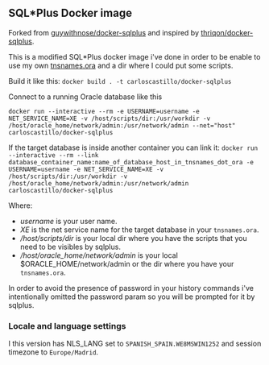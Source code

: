 ## SQL*Plus Docker image

Forked from [guywithnose/docker-sqlplus](https://github.com/guywithnose/docker-sqlplus)
and inspired by [thriqon/docker-sqlplus](https://github.com/thriqon/docker-sqlplus).

This is a modified SQL*Plus docker image i've done in order to be enable to
use my own [tnsnames.ora](https://docs.oracle.com/cd/B28359_01/network.111/b28317/tnsnames.htm)
and a dir where I could put some scripts.

Build it like this:
`docker build . -t carloscastillo/docker-sqlplus`

Connect to a running Oracle database like this

`docker run --interactive --rm -e USERNAME=username -e NET_SERVICE_NAME=XE -v /host/scripts/dir:/usr/workdir -v /host/oracle_home/network/admin:/usr/network/admin --net="host" carloscastillo/docker-sqlplus`

If the target database is inside another container you can link it:
`docker run --interactive --rm --link database_container_name:name_of_database_host_in_tnsnames_dot_ora -e USERNAME=username -e NET_SERVICE_NAME=XE -v /host/scripts/dir:/usr/workdir -v /host/oracle_home/network/admin:/usr/network/admin carloscastillo/docker-sqlplus`

Where:
* _username_ is your user name.
* _XE_ is the net service name for the target database in your `tnsnames.ora`.
* _/host/scripts/dir_ is your local dir where you have the scripts that you need to be visibles by sqlplus.
* _/host/oracle_home/network/admin_ is your local $ORACLE_HOME/network/admin or the dir where you have your `tnsnames.ora`.

In order to avoid the presence of password in your history commands i've intentionally omitted the password param so you will be prompted for it by sqlplus.

### Locale and language settings
I this version has NLS_LANG set to `SPANISH_SPAIN.WE8MSWIN1252` and session timezone to `Europe/Madrid`.
